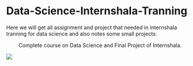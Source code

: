 # Data-Science-Internshala-Tranning
Here we will get all assignment and project that needed in internshala tranning for data science and also notes some small projects.
<center>Complete course on Data Science and Final Project of Internshala.</center>


![](https://internshala.com//static/images/internshala_og_image.jpg)
